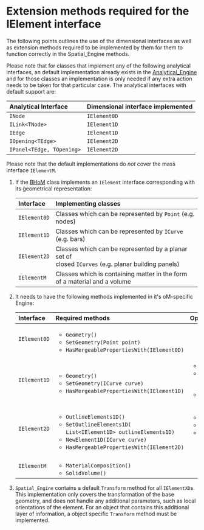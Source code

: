 # Extension methods required for the IElement interface

The following points outlines the use of the dimensional interfaces as well as extension methods required to be implemented by them for them to function correctly in the Spatial_Engine methods.

Please note that for classes that implement any of the following analytical interfaces, an default implementation already exists in the [Analytical_Engine](https://github.com/BHoM/BHoM_Engine/tree/master/Analytical_Engine) and for those classes an implementation is only needed if any extra action needs to be taken for that particular case. The analytical interfaces with default support are:

| Analytical Interface | Dimensional interface implemented |
|:-----------|:----------|
| `INode` | `IElement0D` |
| `ILink<TNode>` | `IElement1D` |
| `IEdge` | `IElement1D` |
| `IOpening<TEdge>` | `IElement2D` |
| `IPanel<TEdge, TOpening>` | `IElement2D` |

Please note that the default implementations do _not_ cover the mass interface `IElementM`.

1. If the [BHoM](https://github.com/BHoM/BHoM) class implements an `IElement` interface corresponding with its geometrical representation:

    |Interface | Implementing classes |
    |:-----------|:----------|
    | `IElement0D` | Classes which can be represented by `Point` (e.g. nodes) |
    | `IElement1D` | Classes which can be represented by `ICurve` (e.g. bars) |
    | `IElement2D` | Classes which can be represented by a planar set of <br> closed `ICurves` (e.g. planar building panels) |
    | `IElementM`  | Classes which is containing matter in the form of a material and a volume |

2. It needs to have the following methods implemented in it's oM-specific Engine:

    |Interface | Required methods | Optional methods | When |
    |:-----------|:----------|:----------|:----------|
    | `IElement0D` | <ul><li>`Geometry()`</li> <li>`SetGeometry(Point point)`</li><li>`HasMergeablePropertiesWith(IElement0D)`</li></ul> | <br> |
    | `IElement1D` | <ul><li>`Geometry()`</li> <li>`SetGeometry(ICurve curve)`</li><li>`HasMergeablePropertiesWith(IElement1D)`</li></ul> | <ul><li>`Elements0D()`</li> <li>`SetElements0D(`<br>`List<IElement0D> newElements0D)`</li> <li>`NewElement0D(Point point)`</li></ul> | `IElement1D` which endpoints are defined by `IElement0D` |
    | `IElement2D` | <ul><li>`OutlineElements1D()`</li> <li>`SetOutlineElements1D(`<br>`List<IElement1D> outlineElements1D)`</li> <li>`NewElement1D(ICurve curve)`</li> <li>`HasMergeablePropertiesWith(IElement2D)`</li>  </ul> |<ul><li>`InternalElements2D()`</li>  <li>`NewInternalElement2D()`</li> <li>`SetInternalElements2D(`<br>`List<IElement2D> internalElements2D)`</li></ul> | If the `IElement2D` has internal elements |
    | |
    | `IElementM` | <ul><li>`MaterialComposition()`</li> <li>`SolidVolume()`</li></ul> | | |

3. `Spatial_Engine` contains a default `Transform` method for all `IElementXD`s. This implementation only covers the transformation of the base geometry, and does not handle any additional parameters, such as local orientations of the element. For an object that contains this additional layer of information, a object specific `Transform` method must be implemented.
<br/><br/>